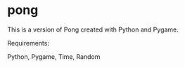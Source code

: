 # pong

This is a version of Pong created with Python and Pygame.

Requirements:

Python, Pygame, Time, Random

